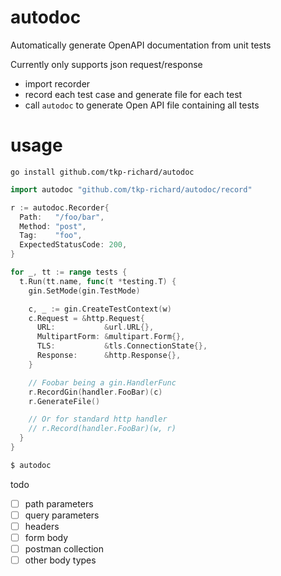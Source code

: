 # autodoc
Automatically generate OpenAPI documentation from unit tests

Currently only supports json request/response

- import recorder
- record each test case and generate file for each test
- call `autodoc` to generate Open API file containing all tests

# usage

```
go install github.com/tkp-richard/autodoc
```

```go
import autodoc "github.com/tkp-richard/autodoc/record"
```

```go
r := autodoc.Recorder{
  Path:   "/foo/bar",
  Method: "post",
  Tag:    "foo",
  ExpectedStatusCode: 200,
}

for _, tt := range tests {
  t.Run(tt.name, func(t *testing.T) {
    gin.SetMode(gin.TestMode)

    c, _ := gin.CreateTestContext(w)
    c.Request = &http.Request{
      URL:           &url.URL{},
      MultipartForm: &multipart.Form{},
      TLS:           &tls.ConnectionState{},
      Response:      &http.Response{},
    }

    // Foobar being a gin.HandlerFunc
    r.RecordGin(handler.FooBar)(c)
    r.GenerateFile()

    // Or for standard http handler
    // r.Record(handler.FooBar)(w, r)
  }
}
```

```bash
$ autodoc
```

todo
- [ ] path parameters
- [ ] query parameters
- [ ] headers
- [ ] form body
- [ ] postman collection
- [ ] other body types
